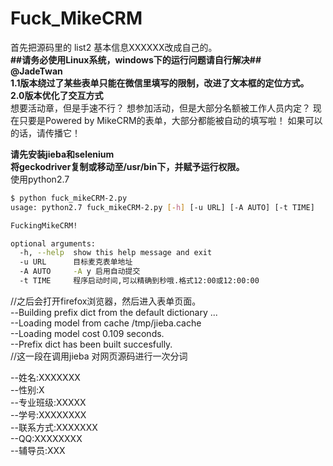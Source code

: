# Fuck_MikeCRM  
首先把源码里的 list2 基本信息XXXXXX改成自己的。  
**##请务必使用Linux系统，windows下的运行问题请自行解决##** <br> 
**@JadeTwan**  <br>
**1.1版本绕过了某些表单只能在微信里填写的限制，改进了文本框的定位方式。** <br>
**2.0版本优化了交互方式** <br>
想要活动章，但是手速不行？ 想参加活动，但是大部分名额被工作人员内定？ 现在只要是Powered by MikeCRM的表单，大部分都能被自动的填写啦！ 如果可以的话，请传播它！<br>

**请先安装jieba和selenium**  <br>
**将geckodriver复制或移动至/usr/bin下，并赋予运行权限。**<br>
使用python2.7  <br>
```bash
$ python fuck_mikeCRM-2.py 
usage: python2.7 fuck_mikeCRM-2.py [-h] [-u URL] [-A AUTO] [-t TIME]

FuckingMikeCRM!

optional arguments:
  -h, --help  show this help message and exit
  -u URL      目标麦克表单地址
  -A AUTO     -A y 启用自动提交
  -t TIME     程序启动时间,可以精确到秒哦.格式12:00或12:00:00
```
  
//之后会打开firefox浏览器，然后进入表单页面。  
--Building prefix dict from the default dictionary ...  
--Loading model from cache /tmp/jieba.cache  
--Loading model cost 0.109 seconds.  
--Prefix dict has been built succesfully.  
//这一段在调用jieba 对网页源码进行一次分词  
  
--姓名:XXXXXXX  
--性别:X  
--专业班级:XXXXX  
--学号:XXXXXXXX  
--联系方式:XXXXXXX  
--QQ:XXXXXXXX  
--辅导员:XXX  
  
